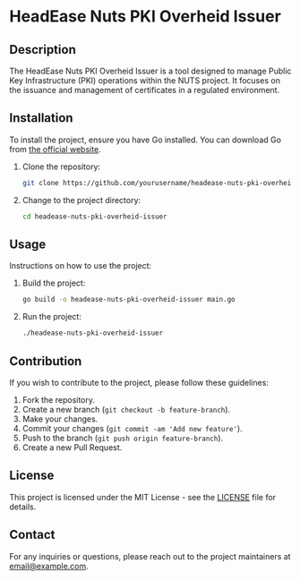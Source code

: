 # HeadEase Nuts PKI Overheid Issuer

## Description

The HeadEase Nuts PKI Overheid Issuer is a tool designed to manage Public Key Infrastructure (PKI) operations within the NUTS project. It focuses on the issuance and management of certificates in a regulated environment.

## Installation

To install the project, ensure you have Go installed. You can download Go from [the official website](https://golang.org/dl/).

1. Clone the repository:
   ```sh
   git clone https://github.com/yourusername/headease-nuts-pki-overheid-issuer.git
   ```
2. Change to the project directory:
   ```sh
   cd headease-nuts-pki-overheid-issuer
   ```

## Usage

Instructions on how to use the project:

1. Build the project:
   ```sh
   go build -o headease-nuts-pki-overheid-issuer main.go
   ```

2. Run the project:
   ```sh
   ./headease-nuts-pki-overheid-issuer
   ```

## Contribution

If you wish to contribute to the project, please follow these guidelines:

1. Fork the repository.
2. Create a new branch (`git checkout -b feature-branch`).
3. Make your changes.
4. Commit your changes (`git commit -am 'Add new feature'`).
5. Push to the branch (`git push origin feature-branch`).
6. Create a new Pull Request.

## License

This project is licensed under the MIT License - see the [LICENSE](LICENSE) file for details.

## Contact

For any inquiries or questions, please reach out to the project maintainers at [email@example.com](mailto:email@example.com).
